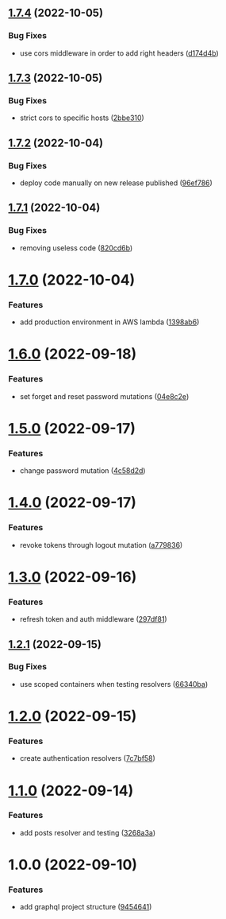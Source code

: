 ## [1.7.4](https://github.com/Insta-Graph/backend/compare/v1.7.3...v1.7.4) (2022-10-05)


### Bug Fixes

* use cors middleware in order to add right headers ([d174d4b](https://github.com/Insta-Graph/backend/commit/d174d4b28bd106ca1c0a322b06c9886de323d873))

## [1.7.3](https://github.com/Insta-Graph/backend/compare/v1.7.2...v1.7.3) (2022-10-05)


### Bug Fixes

* strict cors to specific hosts ([2bbe310](https://github.com/Insta-Graph/backend/commit/2bbe310df335dfd157456baea141f716db0ab185))

## [1.7.2](https://github.com/Insta-Graph/backend/compare/v1.7.1...v1.7.2) (2022-10-04)


### Bug Fixes

* deploy code manually on new release published ([96ef786](https://github.com/Insta-Graph/backend/commit/96ef786db9d38e0088cdb86216ddf05d2402de19))

## [1.7.1](https://github.com/Insta-Graph/backend/compare/v1.7.0...v1.7.1) (2022-10-04)


### Bug Fixes

* removing useless code ([820cd6b](https://github.com/Insta-Graph/backend/commit/820cd6b2c0f5952ed032fb0c4cde764422100bfc))

# [1.7.0](https://github.com/Insta-Graph/backend/compare/v1.6.0...v1.7.0) (2022-10-04)


### Features

* add production environment in AWS lambda ([1398ab6](https://github.com/Insta-Graph/backend/commit/1398ab66e0ee919d30f66199a332f3f2b9f0286e))

# [1.6.0](https://github.com/Insta-Graph/backend/compare/v1.5.0...v1.6.0) (2022-09-18)


### Features

* set forget and reset password mutations ([04e8c2e](https://github.com/Insta-Graph/backend/commit/04e8c2e6efdd6799ec8bed11e0657f4bcea60c54))

# [1.5.0](https://github.com/Insta-Graph/backend/compare/v1.4.0...v1.5.0) (2022-09-17)


### Features

* change password mutation ([4c58d2d](https://github.com/Insta-Graph/backend/commit/4c58d2d26b11bbbfa2f0a47dd303e352f8bcd6a9))

# [1.4.0](https://github.com/Insta-Graph/backend/compare/v1.3.0...v1.4.0) (2022-09-17)


### Features

* revoke tokens through logout mutation ([a779836](https://github.com/Insta-Graph/backend/commit/a779836108f58ffbfb46be0ddee744c0b1fb55c2))

# [1.3.0](https://github.com/Insta-Graph/backend/compare/v1.2.1...v1.3.0) (2022-09-16)


### Features

* refresh token and auth middleware ([297df81](https://github.com/Insta-Graph/backend/commit/297df81d95b67647c210b9b49b357c14acffe286))

## [1.2.1](https://github.com/Insta-Graph/backend/compare/v1.2.0...v1.2.1) (2022-09-15)


### Bug Fixes

* use scoped containers when testing resolvers ([66340ba](https://github.com/Insta-Graph/backend/commit/66340baaf95d8245212c83762231e8f6cd9d0d24))

# [1.2.0](https://github.com/Insta-Graph/backend/compare/v1.1.0...v1.2.0) (2022-09-15)


### Features

* create authentication resolvers ([7c7bf58](https://github.com/Insta-Graph/backend/commit/7c7bf585adb3f21f58d426dccbdb4abae468ba1f))

# [1.1.0](https://github.com/Insta-Graph/backend/compare/v1.0.0...v1.1.0) (2022-09-14)


### Features

* add posts resolver and testing ([3268a3a](https://github.com/Insta-Graph/backend/commit/3268a3a67077e581cb4762eb7f3c4f27cae1f3c2))

# 1.0.0 (2022-09-10)


### Features

* add graphql project structure ([9454641](https://github.com/Insta-Graph/backend/commit/945464192480919be65a18a87f5b24ad2566b038))
